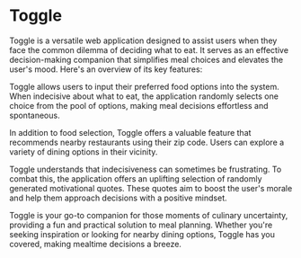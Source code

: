 # Toggle
Toggle is a versatile web application designed to assist users when they face the common dilemma of deciding what to eat. It serves as an effective decision-making companion that simplifies meal choices and elevates the user's mood. Here's an overview of its key features:

Toggle allows users to input their preferred food options into the system. When indecisive about what to eat, the application randomly selects one choice from the pool of options, making meal decisions effortless and spontaneous.

In addition to food selection, Toggle offers a valuable feature that recommends nearby restaurants using their zip code. Users can explore a variety of dining options in their vicinity.

Toggle understands that indecisiveness can sometimes be frustrating. To combat this, the application offers an uplifting selection of randomly generated motivational quotes. These quotes aim to boost the user's morale and help them approach decisions with a positive mindset.

Toggle is your go-to companion for those moments of culinary uncertainty, providing a fun and practical solution to meal planning. Whether you're seeking inspiration or looking for nearby dining options, Toggle has you covered, making mealtime decisions a breeze.

